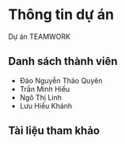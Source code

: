 # Thông tin dự án
Dự án TEAMWORK
## Danh sách thành viên
* Đào Nguyễn Thảo Quyên
* Trần Minh Hiếu
* Ngô Thị Linh 
* Lưu Hiểu Khánh
## Tài liệu tham khảo
